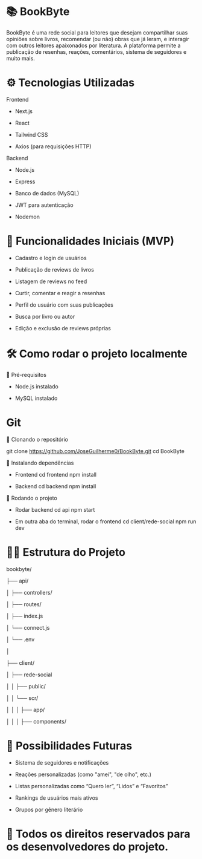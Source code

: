 # 📚 BookByte

BookByte é uma rede social para leitores que desejam compartilhar suas opiniões sobre livros, recomendar (ou não) obras que já leram, e interagir com outros leitores apaixonados por literatura. A plataforma permite a publicação de resenhas, reações, comentários, sistema de seguidores e muito mais.

# ⚙️ Tecnologias Utilizadas

Frontend

- Next.js

- React

- Tailwind CSS

- Axios (para requisições HTTP)

Backend

- Node.js

- Express

- Banco de dados (MySQL)

- JWT para autenticação

- Nodemon

# 🚀 Funcionalidades Iniciais (MVP)

- Cadastro e login de usuários

- Publicação de reviews de livros

- Listagem de reviews no feed

- Curtir, comentar e reagir a resenhas

- Perfil do usuário com suas publicações

- Busca por livro ou autor

- Edição e exclusão de reviews próprias

# 🛠️ Como rodar o projeto localmente

🔹 Pré-requisitos

- Node.js instalado

- MySQL instalado

# Git

🔹 Clonando o repositório

git clone https://github.com/JoseGuilherme0/BookByte.git
cd BookByte

🔹 Instalando dependências

- Frontend
cd frontend
npm install

- Backend
cd backend
npm install

🔹 Rodando o projeto

- Rodar backend
cd api
npm start

- Em outra aba do terminal, rodar o frontend
cd client/rede-social
npm run dev

# 🧚‍♂️ Estrutura do Projeto

bookbyte/

  ├── api/

  │   ├── controllers/

  │   ├── routes/

  │   ├── index.js

  │   └── connect.js

  │   └── .env

  │

  ├── client/

  │   ├── rede-social

  │   │   ├── public/

  │   │   └── scr/

  │   │   │   ├── app/

  │   │   │   ├── components/

# 🤩 Possibilidades Futuras

- Sistema de seguidores e notificações

- Reações personalizadas (como "amei", "de olho", etc.)

- Listas personalizadas como “Quero ler”, “Lidos” e “Favoritos”

- Rankings de usuários mais ativos

- Grupos por gênero literário

# 📄 Todos os direitos reservados para os desenvolvedores do projeto.
